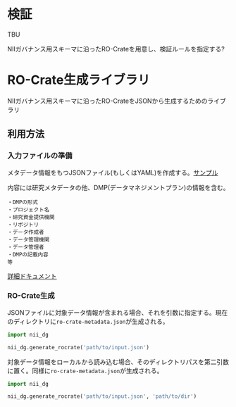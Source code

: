 # 検証
TBU

NIIガバナンス用スキーマに沿ったRO-Crateを用意し、検証ルールを指定する?

# RO-Crate生成ライブラリ
NIIガバナンス用スキーマに沿ったRO-CrateをJSONから生成するためのライブラリ
## 利用方法
### 入力ファイルの準備
メタデータ情報をもつJSONファイル(もしくはYAML)を作成する。[サンプル](https://github.com/ascade/nii-dg/blob/f0f76213d5365ab5ed43902028060a335b8edb34/test/common_sample.json)

内容には研究メタデータの他、DMP(データマネジメントプラン)の情報を含む。
```
・DMPの形式
・プロジェクト名
・研究資金提供機関
・リポジトリ
・データ作成者
・データ管理機関
・データ管理者
・DMPの記載内容
等
```
[詳細ドキュメント](https://github.com/ascade/nii-dg/blob/9d56cba94da139bf5ec23d5432d48dbafc9d6097/test/README.md)

### RO-Crate生成 
JSONファイルに対象データ情報が含まれる場合、それを引数に指定する。現在のディレクトリに`ro-crate-metadata.json`が生成される。
```python
import nii_dg

nii_dg.generate_rocrate('path/to/input.json')
```

対象データ情報をローカルから読み込む場合、そのディレクトリパスを第二引数に置く。同様に`ro-crate-metadata.json`が生成される。
```python
import nii_dg

nii_dg.generate_rocrate('path/to/input.json', 'path/to/dir')
```